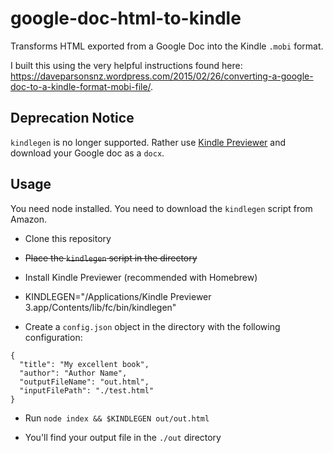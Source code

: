 # google-doc-html-to-kindle

Transforms HTML exported from a Google Doc into the Kindle `.mobi` format.

I built this using the very helpful instructions found here: https://daveparsonsnz.wordpress.com/2015/02/26/converting-a-google-doc-to-a-kindle-format-mobi-file/.

## Deprecation Notice

`kindlegen` is no longer supported. Rather use [Kindle Previewer](https://www.amazon.com/gp/feature.html?ie=UTF8&docId=1000765261) and download your Google doc as a `docx`.

## Usage

You need node installed. You need to download the `kindlegen` script from Amazon.

- Clone this repository
- ~~Place the `kindlegen` script in the directory~~
- Install Kindle Previewer (recommended with Homebrew)
- KINDLEGEN="/Applications/Kindle Previewer 3.app/Contents/lib/fc/bin/kindlegen"

- Create a `config.json` object in the directory with the following configuration:

```
{
  "title": "My excellent book",
  "author": "Author Name",
  "outputFileName": "out.html",
  "inputFilePath": "./test.html"
}
```

- Run `node index && $KINDLEGEN out/out.html`

- You'll find your output file in the `./out` directory
